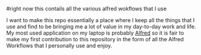 #right now this contails all the various alfred wokflows that I use

I want to make this repo essentially a place where I keep all the things that I use and find to be bringing me a lot of value in my day-to-day work and life. My most used application on my laptop is probably [Alfred](https://www.alfredapp.com) so it is fair to make my first contribution to this repository in the form of all the Alfred Workflows that I personally use and enjoy.
